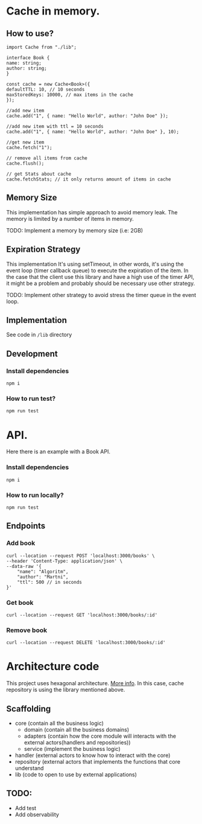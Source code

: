 # Cache in memory.

## How to use?

```
import Cache from "./lib";

interface Book {
name: string;
author: string;
}

const cache = new Cache<Book>({
defaultTTL: 10, // 10 seconds
maxStoredKeys: 10000, // max items in the cache
});

//add new item
cache.add("1", { name: "Hello World", author: "John Doe" });

//add new item with ttl = 10 seconds
cache.add("1", { name: "Hello World", author: "John Doe" }, 10);

//get new item
cache.fetch("1");

// remove all items from cache
cache.flush();

// get Stats about cache
cache.fetchStats; // it only returns amount of items in cache

```
## Memory Size

This implementation has simple approach to avoid memory leak. The memory is limited by a number of items in memory.

TODO: Implement a memory by memory size (i.e: 2GB)

## Expiration Strategy

This implementation It's using setTimeout, in other words, it's using the event loop (timer callback queue) to execute the expiration of the item. In the  case that the client use this library and have a high use of the timer API, it might be a problem and probably should be necessary use other strategy.

TODO: Implement other strategy to avoid stress the timer queue in the event loop.

## Implementation
 
See code in ``` /lib ``` directory

## Development

### Install dependencies

```npm i```

### How to run test?

```npm run test```

# API.

Here there is an example with a Book API.

### Install dependencies

```npm i```


### How to run locally?

```npm run test```

## Endpoints

### Add book

```
curl --location --request POST 'localhost:3000/books' \
--header 'Content-Type: application/json' \
--data-raw '{
    "name": "Algoritm",
    "author": "Martni",
    "ttl": 500 // in seconds
}' 
```

### Get book

```curl --location --request GET 'localhost:3000/books/:id'```

### Remove book

```curl --location --request DELETE 'localhost:3000/books/:id'```

# Architecture code

This project uses hexagonal architecture. [More info](https://alistair.cockburn.us/hexagonal-architecture/).
In this case, cache repository is using the library mentioned above.

## Scaffolding

- core (contain all the business logic)
  - domain (contain all the business domains)
  - adapters (contain how the core module will interacts with the external actors(handlers and repositories))
  - service (implement the business logic)
- handler (external actors to know how to interact with the core)
- repository (external actors that implements the functions that core understand
- lib (code to open to use by external applications)

## TODO:
- Add test
- Add observability
